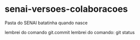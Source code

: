 # senai-versoes-colaboracoes
Pasta do SENAI
batatinha quando nasce

lembrei do comando git.commit
lembrei do comando: git status